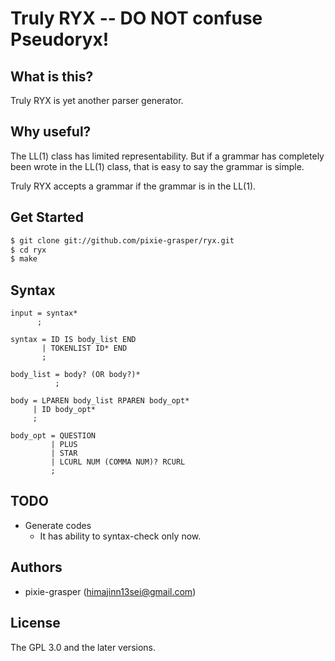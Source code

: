 # Truly RYX -- DO NOT confuse Pseudoryx!
## What is this?

Truly RYX is yet another parser generator.

## Why useful?

The LL(1) class has limited representability.
But if a grammar has completely been wrote in the LL(1) class,
that is easy to say the grammar is simple.

Truly RYX accepts a grammar if the grammar is in the LL(1).

## Get Started

```bash
$ git clone git://github.com/pixie-grasper/ryx.git
$ cd ryx
$ make
```

## Syntax

```
input = syntax*
      ;

syntax = ID IS body_list END
       | TOKENLIST ID* END
       ;

body_list = body? (OR body?)*
          ;

body = LPAREN body_list RPAREN body_opt*
     | ID body_opt*
     ;

body_opt = QUESTION
         | PLUS
         | STAR
         | LCURL NUM (COMMA NUM)? RCURL
         ;
```

## TODO

- Generate codes
  - It has ability to syntax-check only now.

## Authors

- pixie-grasper (himajinn13sei@gmail.com)

## License

The GPL 3.0 and the later versions.
